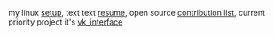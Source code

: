 my linux [setup](https://github.com/waflya-xleb/dotfiles), text text [resume](https://), open source [contribution list](https://), current priority project it's [vk_interface](https://github.com/waflya-xleb/vk_interface)
